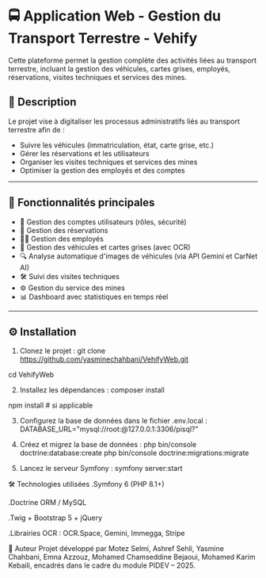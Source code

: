 # 🚍 Application Web - Gestion du Transport Terrestre - Vehify

Cette plateforme permet la gestion complète des activités liées au transport terrestre, incluant la gestion des véhicules, cartes grises, employés, réservations, visites techniques et services des mines.

## 📌 Description

Le projet vise à digitaliser les processus administratifs liés au transport terrestre afin de :
- Suivre les véhicules (immatriculation, état, carte grise, etc.)
- Gérer les réservations et les utilisateurs
- Organiser les visites techniques et services des mines
- Optimiser la gestion des employés et des comptes

---

## 🧩 Fonctionnalités principales

- 🔐 Gestion des comptes utilisateurs (rôles, sécurité)
- 📅 Gestion des réservations
- 👨‍🔧 Gestion des employés
- 🚗 Gestion des véhicules et cartes grises (avec OCR)
- 🔍 Analyse automatique d'images de véhicules (via API Gemini et CarNet AI)
- 🛠️ Suivi des visites techniques
- ⚙️ Gestion du service des mines
- 📊 Dashboard avec statistiques en temps réel

---

## ⚙️ Installation

1. Clonez le projet :
git clone https://github.com/yasminechahbani/VehifyWeb.git

cd VehifyWeb

2. Installez les dépendances :
composer install

npm install  # si applicable


3. Configurez la base de données dans le fichier .env.local :
DATABASE_URL="mysql://root:@127.0.0.1:3306/pisql?"


4. Créez et migrez la base de données :
php bin/console doctrine:database:create
php bin/console doctrine:migrations:migrate


5. Lancez le serveur Symfony :
symfony server:start



🛠 Technologies utilisées
.Symfony 6 (PHP 8.1+)

.Doctrine ORM / MySQL

.Twig + Bootstrap 5 + jQuery

.Librairies OCR : OCR.Space, Gemini, Immegga, Stripe


👤 Auteur
Projet développé par Motez Selmi, Ashref Sehli, Yasmine Chahbani, Emna Azzouz, Mohamed Chamseddine Bejaoui, Mohamed Karim Kebaili, encadrés dans le cadre du module PIDEV – 2025.
